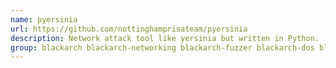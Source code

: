 ```yaml
---
name: pyersinia
url: https://github.com/nottinghamprisateam/pyersinia
description: Network attack tool like yersinia but written in Python.
group: blackarch blackarch-networking blackarch-fuzzer blackarch-dos blackarch-voip blackarch-scanner blackarch-exploitation
---
```

